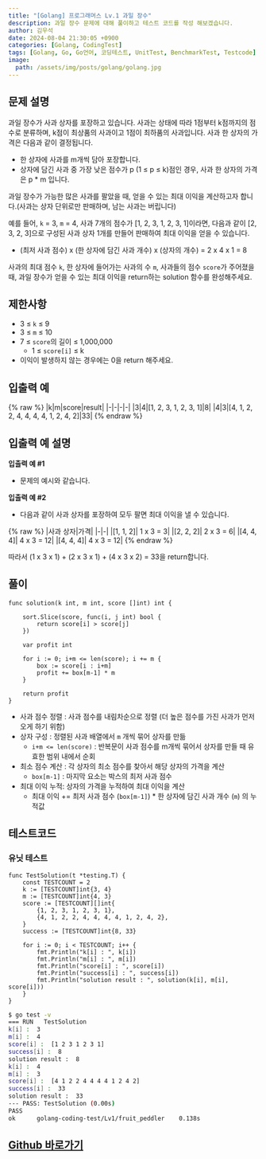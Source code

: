 ```yaml
---
title: "[Golang] 프로그래머스 Lv.1 과일 장수"
description: 과일 장수 문제에 대해 풀이하고 테스트 코드를 작성 해보겠습니다.
author: 김우석
date: 2024-08-04 21:30:05 +0900
categories: [Golang, CodingTest]
tags: [Golang, Go, Go언어, 코딩테스트, UnitTest, BenchmarkTest, Testcode]
image:
  path: /assets/img/posts/golang/golang.jpg
---
```


## 문제 설명
과일 장수가 사과 상자를 포장하고 있습니다. 사과는 상태에 따라 1점부터 k점까지의 점수로 분류하며, k점이 최상품의 사과이고 1점이 최하품의 사과입니다. 사과 한 상자의 가격은 다음과 같이 결정됩니다.

- 한 상자에 사과를 m개씩 담아 포장합니다.
- 상자에 담긴 사과 중 가장 낮은 점수가 p (1 ≤ p ≤ k)점인 경우, 사과 한 상자의 가격은 p * m 입니다.

과일 장수가 가능한 많은 사과를 팔았을 때, 얻을 수 있는 최대 이익을 계산하고자 합니다.(사과는 상자 단위로만 판매하며, 남는 사과는 버립니다)

예를 들어, `k` = 3, `m` = 4, 사과 7개의 점수가 [1, 2, 3, 1, 2, 3, 1]이라면, 다음과 같이 [2, 3, 2, 3]으로 구성된 사과 상자 1개를 만들어 판매하여 최대 이익을 얻을 수 있습니다.

- (최저 사과 점수) x (한 상자에 담긴 사과 개수) x (상자의 개수) = 2 x 4 x 1 = 8

사과의 최대 점수 `k`, 한 상자에 들어가는 사과의 수 `m`, 사과들의 점수 `score`가 주어졌을 때, 과일 장수가 얻을 수 있는 최대 이익을 return하는 solution 함수를 완성해주세요.

## 제한사항
- 3 ≤ `k` ≤ 9
- 3 ≤ `m` ≤ 10
- 7 ≤ `score`의 길이 ≤ 1,000,000
	- 1 ≤ `score[i]` ≤ k
- 이익이 발생하지 않는 경우에는 0을 return 해주세요.

## 입출력 예
{% raw %}
|k|m|score|result|
|-|-|-|-|
|3|4|[1, 2, 3, 1, 2, 3, 1]|8|
|4|3|[4, 1, 2, 2, 4, 4, 4, 4, 1, 2, 4, 2]|33|
{% endraw %}

## 입출력 예 설명
**입출력 예 #1**

- 문제의 예시와 같습니다.

**입출력 예 #2**

- 다음과 같이 사과 상자를 포장하여 모두 팔면 최대 이익을 낼 수 있습니다.

{% raw %}
|사과 상자|가격|
|-|-|
|[1, 1, 2]|	1 x 3 = 3|
|[2, 2, 2]|	2 x 3 = 6|
|[4, 4, 4]|	4 x 3 = 12|
|[4, 4, 4]|	4 x 3 = 12|
{% endraw %}

따라서 (1 x 3 x 1) + (2 x 3 x 1) + (4 x 3 x 2) = 33을 return합니다.

## 풀이 
```golang
func solution(k int, m int, score []int) int {

	sort.Slice(score, func(i, j int) bool {
		return score[i] > score[j]
	})

	var profit int

	for i := 0; i+m <= len(score); i += m {
		box := score[i : i+m]
		profit += box[m-1] * m
	}

	return profit
}
```
- 사과 점수 정렬 : 사과 점수를 내림차순으로 정렬 (더 높은 점수를 가진 사과가 먼저 오게 하기 위함)
- 상자 구성 : 정렬된 사과 배열에서 `m` 개씩 묶어 상자를 만듦
	- `i+m <= len(score)` : 반복문이 사과 점수를 m개씩 묶어서 상자를 만들 때 유효한 범위 내에서 순회
- 최소 점수 계산 : 각 상자의 최소 점수를 찾아서 해당 상자의 가격을 계산
	- `box[m-1]` : 마지막 요소는 박스의 최저 사과 점수
- 최대 이익 누적: 상자의 가격을 누적하여 최대 이익을 계산
	- 최대 이익 += 최저 사과 점수 (`box[m-1]`) * 한 상자에 담긴 사과 개수 (`m`) 의 누적값

## 테스트코드
### 유닛 테스트
```golang
func TestSolution(t *testing.T) {
	const TESTCOUNT = 2
	k := [TESTCOUNT]int{3, 4}
	m := [TESTCOUNT]int{4, 3}
	score := [TESTCOUNT][]int{
		{1, 2, 3, 1, 2, 3, 1},
		{4, 1, 2, 2, 4, 4, 4, 4, 1, 2, 4, 2},
	}
	success := [TESTCOUNT]int{8, 33}

	for i := 0; i < TESTCOUNT; i++ {
		fmt.Println("k[i] : ", k[i])
		fmt.Println("m[i] : ", m[i])
		fmt.Println("score[i] : ", score[i])
		fmt.Println("success[i] : ", success[i])
		fmt.Println("solution result : ", solution(k[i], m[i], score[i]))
	}
}

```

```bash
$ go test -v
=== RUN   TestSolution
k[i] :  3
m[i] :  4
score[i] :  [1 2 3 1 2 3 1]
success[i] :  8
solution result :  8
k[i] :  4
m[i] :  3
score[i] :  [4 1 2 2 4 4 4 4 1 2 4 2]
success[i] :  33
solution result :  33
--- PASS: TestSolution (0.00s)
PASS
ok      golang-coding-test/Lv1/fruit_peddler    0.138s 
```


## [Github 바로가기](https://github.com/kr-goos/coding-test-solutions/tree/master/programmers/Lv1/fruit_peddler)